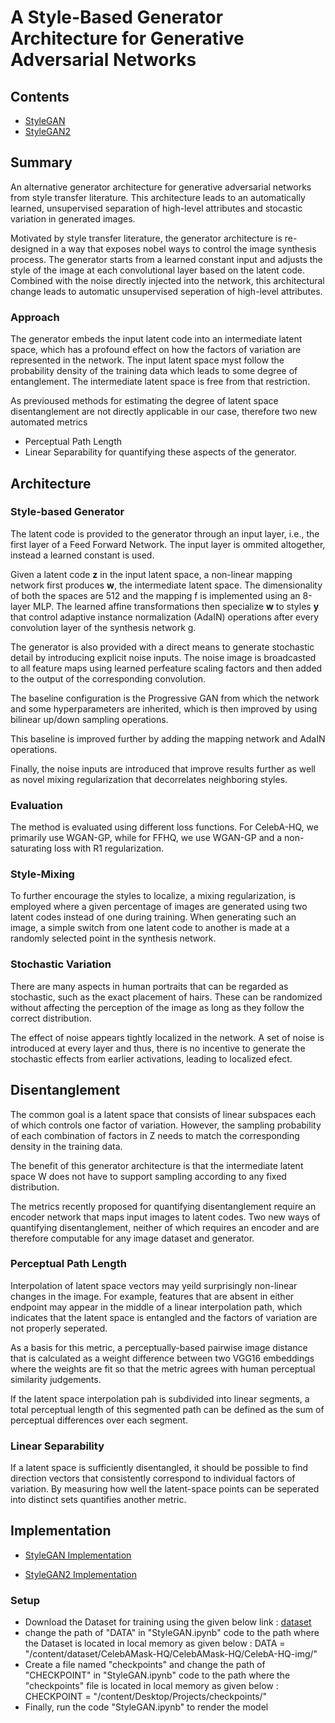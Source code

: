 # A Style-Based Generator Architecture for Generative Adversarial Networks

## Contents

* [StyleGAN](Paper.pdf)
* [StyleGAN2](Paper++.pdf)

## Summary 

An alternative generator architecture for generative adversarial networks from style transfer literature. This architecture leads to an automatically learned, unsupervised separation of high-level attributes and stocastic variation in generated images.

Motivated by style transfer literature, the generator architecture is re-designed in a way that exposes nobel ways to control the image synthesis process. The generator starts from a learned constant input and adjusts the style of the image at each convolutional layer based on the latent code. Combined with the noise directly injected into the network, this architectural change leads to automatic unsupervised seperation of high-level attributes.

### Approach

The generator embeds the input latent code into an intermediate latent space, which has a profound effect on how the factors of variation are represented in the network. The input latent space myst follow the probability density of the training data which leads to some degree of entanglement. The intermediate latent space is free from that restriction. 

As previoused methods for estimating the degree of latent space disentanglement are not directly applicable in our case, therefore two new automated metrics
* Perceptual Path Length
* Linear Separability
for quantifying these aspects of the generator.

## Architecture

### Style-based Generator

The latent code is provided to the generator through an input layer, i.e., the first layer of a Feed Forward Network. The input layer is ommited altogether, instead a learned constant is used.

Given a latent code **z** in the input latent space, a non-linear mapping network first produces **w**, the intermediate latent space. The dimensionality of both the spaces are 512 and the mapping f is implemented using an 8-layer MLP. The learned affine transformations then specialize **w** to styles **y** that control adaptive instance normalization (AdaIN) operations after every convolution layer of the synthesis network g.

The generator is also provided with a direct means to generate stochastic detail by introducing explicit noise inputs. The noise image is broadcasted to all feature maps using learned perfeature scaling factors and then added to the output of the corresponding convolution.

The baseline configuration is the Progressive GAN from which the network and some hyperparameters are inherited, which is then improved by using bilinear up/down sampling operations.

This baseline is improved further by adding the mapping network and AdaIN operations.

Finally, the noise inputs are introduced that improve results further as well as novel mixing regularization that decorrelates neighboring styles.

### Evaluation

The method is evaluated using different loss functions. For CelebA-HQ, we primarily use WGAN-GP, while for FFHQ, we use WGAN-GP and a non-saturating loss with R1 regularization.

### Style-Mixing

To further encourage the styles to localize, a mixing regularization, is employed where a given percentage of images are generated using two latent codes instead of one during training. When generating such an image, a simple switch from one latent code to another is made at a randomly selected point in the synthesis network. 

### Stochastic Variation

There are many aspects in human portraits that can be
regarded as stochastic, such as the exact placement of hairs. These can be randomized without affecting the perception of the image as long as they follow the correct distribution.

The effect of noise appears tightly localized in the network. A set of noise is introduced at every layer and thus, there is no incentive to generate the stochastic effects from earlier activations, leading to localized efect.

## Disentanglement

The common goal is a latent space that consists of linear subspaces each of which controls one factor of variation. However, the sampling probability of each combination of factors in Z needs to match the corresponding density in the training data. 

The benefit of this generator architecture is that the
intermediate latent space W does not have to support sampling according to any fixed distribution.

The metrics recently proposed for quantifying disentanglement require an encoder network that maps input images to latent codes. 
Two new ways of quantifying disentanglement, neither of which requires an encoder and are therefore computable for any image dataset and generator.

### Perceptual Path Length

Interpolation of latent space vectors may yeild surprisingly non-linear changes in the image. For example, features that are absent in either endpoint may appear in the middle of a linear interpolation path, which indicates that the latent space is entangled and the factors of variation are not properly seperated. 

As a basis for this metric, a perceptually-based pairwise image distance that is calculated as a weight difference between two VGG16 embeddings where the weights are fit so that the metric agrees with human perceptual similarity judgements. 

If the latent space interpolation pah is subdivided into linear segments, a total perceptual length of this segmented path can be defined as the sum of perceptual differences over each segment. 

### Linear Separability 

If a latent space is sufficiently disentangled, it should be possible to find direction vectors that consistently correspond to individual factors of variation. By measuring how well the latent-space points can be seperated into distinct sets quantifies another metric.


## Implementation

* [StyleGAN Implementation](https://github.com/NVlabs/stylegan)

* [StyleGAN2 Implementation](https://github.com/NVlabs/stylegan2)

### Setup

* Download the Dataset for training using the given below link :
   [dataset](https://drive.google.com/file/d/1badu11NqxGf6qM3PTTooQDJvQbejgbTv/view)
* change the path of "DATA" in "StyleGAN.ipynb" code to the path where the Dataset is located in local memory as given below :
    DATA = "/content/dataset/CelebAMask-HQ/CelebAMask-HQ/CelebA-HQ-img/"
* Create a file named "checkpoints" and change the path of "CHECKPOINT" in "StyleGAN.ipynb" code to the path where the "checkpoints" file is located in local memory as given below :
    CHECKPOINT = "/content/Desktop/Projects/checkpoints/"
* Finally, run the code "StyleGAN.ipynb" to render the model
    
